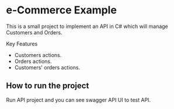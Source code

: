 # e-Commerce Example

This is a small project to implement an API in C# which will manage Customers and Orders.

Key Features
* Customers actions.
* Orders actions.
* Customers' orders actions.

## How to run the project
 
 Run API project and you can see swagger API UI to test API.



